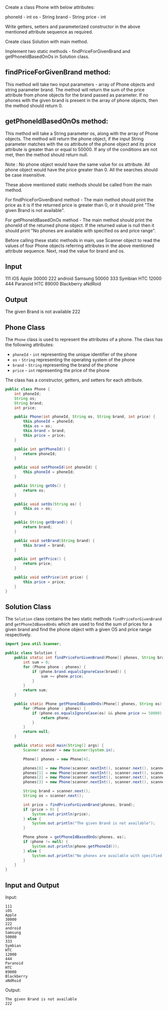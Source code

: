 Create a class Phone with below attributes: 

phoneId - int 
os - String 
brand - String 
price - int

Write getters, setters and parameterized constructor in the above mentioned attribute sequence as required.

Create class Solution with main method.

Implement two static methods - findPriceForGivenBrand and getPhoneIdBasedOnOs in Solution class.

findPriceForGivenBrand method: 
----------------------------------
This method will take two input parameters - array of Phone objects and string 
parameter brand. The method will return the sum of the price attribute from phone objects for the brand passed 
as parameter. If no phones with the given brand is present in the array of phone objects, then the method should 
return 0.

getPhoneIdBasedOnOs method: 
----------------------------------
This method will take a String parameter os, along with the array of Phone objects. 
The method will return the phone object, if the input String parameter matches with the os attribute of the phone 
object and its price attribute is greater than or equal to 50000. If any of the conditions are not met, then the 
method should return null.

Note : No phone object would have the same value for os attribute. All phone object would have the price greater than 0. 
All the searches should be case insensitive.

These above mentioned static methods should be called from the main method.

For findPriceForGivenBrand method - The main method should print the price as it is if the returned price is greater 
than 0, or it should print "The given Brand is not available".

For getPhoneIdBasedOnOs method - The main method should print the phoneId of the returned phone object. If the returned 
value is null then it should print "No phones are available with specified os and price range".

Before calling these static methods in main, use Scanner object to read the values of four Phone objects referring 
attributes in the above mentioned attribute sequence. Next, read the value for brand and os.

Input
--------------
111
iOS
Apple
30000
222
android
Samsung
50000
333
Symbian
HTC
12000
444
Paranoid
HTC
89000
Blackberry
aNdRoid

Output
------------------
The given Brand is not available
222

## Phone Class

The `Phone` class is used to represent the attributes of a phone. The class has the following attributes:

* `phoneId` - `int` representing the unique identifier of the phone
* `os` - `String` representing the operating system of the phone
* `brand` - `String` representing the brand of the phone
* `price` - `int` representing the price of the phone

The class has a constructor, getters, and setters for each attribute.

```java
public class Phone {
    int phoneId;
    String os;
    String brand;
    int price;

    public Phone(int phoneId, String os, String brand, int price) {
        this.phoneId = phoneId;
        this.os = os;
        this.brand = brand;
        this.price = price;
    }

    public int getPhoneId() {
        return phoneId;
    }

    public void setPhoneId(int phoneId) {
        this.phoneId = phoneId;
    }

    public String getOs() {
        return os;
    }

    public void setOs(String os) {
        this.os = os;
    }

    public String getBrand() {
        return brand;
    }

    public void setBrand(String brand) {
        this.brand = brand;
    }

    public int getPrice() {
        return price;
    }

    public void setPrice(int price) {
        this.price = price;
    }
}
```

## Solution Class

The `Solution` class contains the two static methods `findPriceForGivenBrand` and `getPhoneIdBasedOnOs` which are used to find the sum of prices for a given brand and find the phone object with a given OS and price range respectively.

```java
import java.util.Scanner;

public class Solution {
    public static int findPriceForGivenBrand(Phone[] phones, String brand) {
        int sum = 0;
        for (Phone phone : phones) {
            if (phone.brand.equalsIgnoreCase(brand)) {
                sum += phone.price;
            }
        }
        return sum;
    }

    public static Phone getPhoneIdBasedOnOs(Phone[] phones, String os) {
        for (Phone phone : phones) {
            if (phone.os.equalsIgnoreCase(os) && phone.price >= 50000) {
                return phone;
            }
        }
        return null;
    }

    public static void main(String[] args) {
        Scanner scanner = new Scanner(System.in);

        Phone[] phones = new Phone[4];

        phones[0] = new Phone(scanner.nextInt(), scanner.next(), scanner.next(), scanner.nextInt());
        phones[1] = new Phone(scanner.nextInt(), scanner.next(), scanner.next(), scanner.nextInt());
        phones[2] = new Phone(scanner.nextInt(), scanner.next(), scanner.next(), scanner.nextInt());
        phones[3] = new Phone(scanner.nextInt(), scanner.next(), scanner.next(), scanner.nextInt());

        String brand = scanner.next();
        String os = scanner.next();

        int price = findPriceForGivenBrand(phones, brand);
        if (price > 0) {
            System.out.println(price);
        } else {
            System.out.println("The given Brand is not available");
        }

        Phone phone = getPhoneIdBasedOnOs(phones, os);
        if (phone != null) {
            System.out.println(phone.getPhoneId());
        } else {
            System.out.println("No phones are available with specified os and price range");
        }
    }
}
```

## Input and Output

Input:

```
111
iOS
Apple
30000
222
android
Samsung
50000
333
Symbian
HTC
12000
444
Paranoid
HTC
89000
Blackberry
aNdRoid
```

Output:

```
The given Brand is not available
222
```